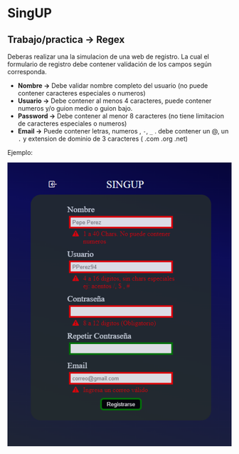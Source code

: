 # SingUP

## Trabajo/practica → Regex

Deberas realizar una la simulacion de una web de registro. La cual el formulario de registro debe contener validación de los campos según corresponda.

- **************Nombre →************** Debe validar nombre completo del usuario (no puede contener caracteres especiales o numeros)
- ********************Usuario →******************** Debe contener al menos 4 caracteres, puede contener numeros y/o guion medio o guion bajo.
- **********Password →********** Debe contener al menor 8 caracteres (no tiene limitacion de caracteres especiales o numeros)
- ************Email →************ Puede contener letras, numeros , `-`, `_` . debe contener un @, un `.`  y extension de dominio de 3 caracteres ( .com .org .net)

Ejemplo:

![Untitled](SingUP/Untitled.png)